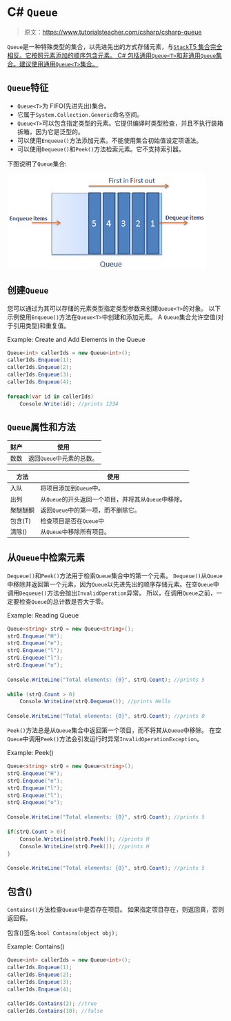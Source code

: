 # C# `Queue`

> 原文：<https://www.tutorialsteacher.com/csharp/csharp-queue>

`Queue`是一种特殊类型的集合，以先进先出的方式存储元素，与[`Stack`<T>T5 集合完全相反。它按照元素添加的顺序包含元素。 C# 包括通用`Queue<T>`和非通用`Queue`集合。建议使用通用`Queue<T>`集合。](/csharp/csharp-stack)

## `Queue`<t>特征</t>

*   `Queue<T>`为 FIFO(先进先出)集合。
*   它属于`System.Collection.Generic`命名空间。
*   `Queue<T>`可以包含指定类型的元素。它提供编译时类型检查，并且不执行装箱拆箱，因为它是泛型的。
*   可以使用`Enqueue()`方法添加元素。不能使用集合初始值设定项语法。
*   可以使用`Dequeue()`和`Peek()`方法检索元素。它不支持索引器。

下图说明了`Queue`集合:

![C# queue](img/d8d9418343b5c25e75fa63e8b9d033e3.png "C# Queue Illustration")

## 创建`Queue`

您可以通过为其可以存储的元素类型指定类型参数来创建`Queue<T>`的对象。 以下示例使用`Enqueue()`方法在`Queue<T>`中创建和添加元素。 A `Queue`集合允许空值(对于引用类型)和重复值。

Example: Create and Add Elements in the Queue

```cs
Queue<int> callerIds = new Queue<int>();
callerIds.Enqueue(1);
callerIds.Enqueue(2);
callerIds.Enqueue(3);
callerIds.Enqueue(4);

foreach(var id in callerIds)
    Console.Write(id); //prints 1234 
```

## `Queue`<t>属性和方法</t>

| 财产 | 使用 |
| --- | --- |
| 数数 | 返回`Queue`中元素的总数。 |

| 方法 | 使用 |
| --- | --- |
| 入队 | 将项目添加到`Queue`中。 |
| 出列 | 从`Queue`的开头返回一个项目，并将其从`Queue`中移除。 |
| 聚醚醚酮 | 返回`Queue`中的第一项，而不删除它。 |
| 包含(T) | 检查项目是否在`Queue`中 |
| 清除() | 从`Queue`中移除所有项目。 |

## 从`Queue`中检索元素

`Dequeue()`和`Peek()`方法用于检索`Queue`集合中的第一个元素。 `Dequeue()`从`Queue`中移除并返回第一个元素，因为`Queue`以先进先出的顺序存储元素。在空`Queue`中调用`Dequeue()`方法会抛出`InvalidOperation`异常。 所以，在调用`Queue`之前，一定要检查`Queue`的总计数是否大于零。

Example: Reading Queue

```cs
Queue<string> strQ = new Queue<string>();
strQ.Enqueue("H");
strQ.Enqueue("e");
strQ.Enqueue("l");
strQ.Enqueue("l");
strQ.Enqueue("o");

Console.WriteLine("Total elements: {0}", strQ.Count); //prints 5

while (strQ.Count > 0)
    Console.WriteLine(strQ.Dequeue()); //prints Hello

Console.WriteLine("Total elements: {0}", strQ.Count); //prints 0 
```

`Peek()`方法总是从`Queue`集合中返回第一个项目，而不将其从`Queue`中移除。 在空`Queue`中调用`Peek()`方法会引发运行时异常`InvalidOperationException`。

Example: Peek()

```cs
Queue<string> strQ = new Queue<string>();
strQ.Enqueue("H");
strQ.Enqueue("e");
strQ.Enqueue("l");
strQ.Enqueue("l");
strQ.Enqueue("o");

Console.WriteLine("Total elements: {0}", strQ.Count); //prints 5

if(strQ.Count > 0){
    Console.WriteLine(strQ.Peek()); //prints H
    Console.WriteLine(strQ.Peek()); //prints H
}

Console.WriteLine("Total elements: {0}", strQ.Count); //prints 5 
```

## 包含()

`Contains()`方法检查`Queue`中是否存在项目。 如果指定项目存在，则返回真，否则返回假。

包含()签名:`bool Contains(object obj);`

Example: Contains()

```cs
Queue<int> callerIds = new Queue<int>();
callerIds.Enqueue(1);
callerIds.Enqueue(2);
callerIds.Enqueue(3);
callerIds.Enqueue(4);

callerIds.Contains(2); //true
callerIds.Contains(10); //false 
```